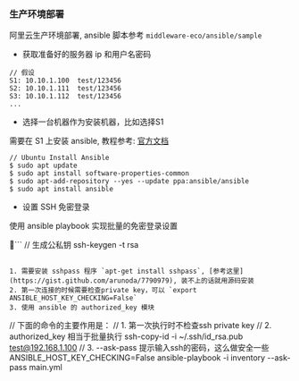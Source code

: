 
### 生产环境部署

阿里云生产环境部署, ansible 脚本参考 `middleware-eco/ansible/sample`

- 获取准备好的服务器 ip 和用户名密码

```
// 假设
S1: 10.10.1.100  test/123456
S2: 10.10.1.111  test/123456
S3: 10.10.1.112  test/123456
...
```

- 选择一台机器作为安装机器，比如选择S1

需要在 S1 上安装 ansible, 教程参考: [官方文档](https://docs.ansible.com/ansible/latest/installation_guide/intro_installation.html)

```
// Ubuntu Install Ansible
$ sudo apt update
$ sudo apt install software-properties-common
$ sudo apt-add-repository --yes --update ppa:ansible/ansible
$ sudo apt install ansible
```

- 设置 SSH 免密登录

使用 ansible playbook 实现批量的免密登录设置

```
// 生成公私钥
ssh-keygen -t  rsa
```

1. 需要安装 sshpass 程序 `apt-get install sshpass`, [参考这里](https://gist.github.com/arunoda/7790979), 装不上的话就用源码安装
2. 第一次连接的时候需要检查private key，可以 `export ANSIBLE_HOST_KEY_CHECKING=False`
3. 使用 ansible 的 authorized_key 模块

```
// 下面的命令的主要作用是：
//   1. 第一次执行时不检查ssh private key
//   2. authorized_key 相当于批量执行 ssh-copy-id -i ~/.ssh/id_rsa.pub test@192.168.1.100
//   3. --ask-pass 提示输入ssh的密码，这么做安全一些
ANSIBLE_HOST_KEY_CHECKING=False ansible-playbook -i inventory --ask-pass main.yml
```
